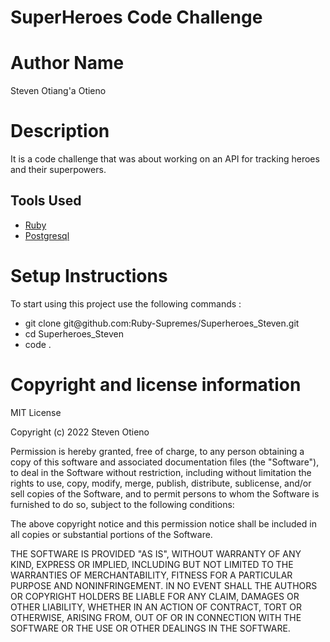 # SuperHeroes Code Challenge

# Author Name

Steven Otiang'a Otieno

# Description

It is a code challenge that was about working on an API for tracking heroes and their superpowers.

## Tools Used

- [Ruby](https://www.ruby-lang.org/en/)
- [Postgresql](https://www.postgresql.org/)

# Setup Instructions

To start using this project use the following commands :

 <ul>
    <li>git clone git@github.com:Ruby-Supremes/Superheroes_Steven.git</li>
    <li>cd Superheroes_Steven</li>
    <li>code .</li>
 </ul>

# Copyright and license information

MIT License

Copyright (c) 2022 Steven Otieno

Permission is hereby granted, free of charge, to any person obtaining a copy of this software and associated documentation files (the "Software"), to deal in the Software without restriction, including without limitation the rights to use, copy, modify, merge, publish, distribute, sublicense, and/or sell copies of the Software, and to permit persons to whom the Software is furnished to do so, subject to the following conditions:

The above copyright notice and this permission notice shall be included in all copies or substantial portions of the Software.

THE SOFTWARE IS PROVIDED "AS IS", WITHOUT WARRANTY OF ANY KIND, EXPRESS OR IMPLIED, INCLUDING BUT NOT LIMITED TO THE WARRANTIES OF MERCHANTABILITY, FITNESS FOR A PARTICULAR PURPOSE AND NONINFRINGEMENT. IN NO EVENT SHALL THE AUTHORS OR COPYRIGHT HOLDERS BE LIABLE FOR ANY CLAIM, DAMAGES OR OTHER LIABILITY, WHETHER IN AN ACTION OF CONTRACT, TORT OR OTHERWISE, ARISING FROM, OUT OF OR IN CONNECTION WITH THE SOFTWARE OR THE USE OR OTHER DEALINGS IN THE SOFTWARE.
